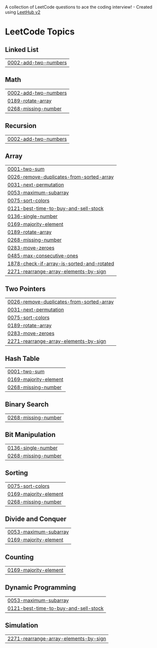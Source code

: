 A collection of LeetCode questions to ace the coding interview! - Created using [LeetHub v2](https://github.com/arunbhardwaj/LeetHub-2.0)
<!---LeetCode Topics Start-->
# LeetCode Topics
## Linked List
|  |
| ------- |
| [0002-add-two-numbers](https://github.com/HetharthSachdeva/Leetcode/tree/master/0002-add-two-numbers) |
## Math
|  |
| ------- |
| [0002-add-two-numbers](https://github.com/HetharthSachdeva/Leetcode/tree/master/0002-add-two-numbers) |
| [0189-rotate-array](https://github.com/HetharthSachdeva/Leetcode/tree/master/0189-rotate-array) |
| [0268-missing-number](https://github.com/HetharthSachdeva/Leetcode/tree/master/0268-missing-number) |
## Recursion
|  |
| ------- |
| [0002-add-two-numbers](https://github.com/HetharthSachdeva/Leetcode/tree/master/0002-add-two-numbers) |
## Array
|  |
| ------- |
| [0001-two-sum](https://github.com/HetharthSachdeva/Leetcode/tree/master/0001-two-sum) |
| [0026-remove-duplicates-from-sorted-array](https://github.com/HetharthSachdeva/Leetcode/tree/master/0026-remove-duplicates-from-sorted-array) |
| [0031-next-permutation](https://github.com/HetharthSachdeva/Leetcode/tree/master/0031-next-permutation) |
| [0053-maximum-subarray](https://github.com/HetharthSachdeva/Leetcode/tree/master/0053-maximum-subarray) |
| [0075-sort-colors](https://github.com/HetharthSachdeva/Leetcode/tree/master/0075-sort-colors) |
| [0121-best-time-to-buy-and-sell-stock](https://github.com/HetharthSachdeva/Leetcode/tree/master/0121-best-time-to-buy-and-sell-stock) |
| [0136-single-number](https://github.com/HetharthSachdeva/Leetcode/tree/master/0136-single-number) |
| [0169-majority-element](https://github.com/HetharthSachdeva/Leetcode/tree/master/0169-majority-element) |
| [0189-rotate-array](https://github.com/HetharthSachdeva/Leetcode/tree/master/0189-rotate-array) |
| [0268-missing-number](https://github.com/HetharthSachdeva/Leetcode/tree/master/0268-missing-number) |
| [0283-move-zeroes](https://github.com/HetharthSachdeva/Leetcode/tree/master/0283-move-zeroes) |
| [0485-max-consecutive-ones](https://github.com/HetharthSachdeva/Leetcode/tree/master/0485-max-consecutive-ones) |
| [1878-check-if-array-is-sorted-and-rotated](https://github.com/HetharthSachdeva/Leetcode/tree/master/1878-check-if-array-is-sorted-and-rotated) |
| [2271-rearrange-array-elements-by-sign](https://github.com/HetharthSachdeva/Leetcode/tree/master/2271-rearrange-array-elements-by-sign) |
## Two Pointers
|  |
| ------- |
| [0026-remove-duplicates-from-sorted-array](https://github.com/HetharthSachdeva/Leetcode/tree/master/0026-remove-duplicates-from-sorted-array) |
| [0031-next-permutation](https://github.com/HetharthSachdeva/Leetcode/tree/master/0031-next-permutation) |
| [0075-sort-colors](https://github.com/HetharthSachdeva/Leetcode/tree/master/0075-sort-colors) |
| [0189-rotate-array](https://github.com/HetharthSachdeva/Leetcode/tree/master/0189-rotate-array) |
| [0283-move-zeroes](https://github.com/HetharthSachdeva/Leetcode/tree/master/0283-move-zeroes) |
| [2271-rearrange-array-elements-by-sign](https://github.com/HetharthSachdeva/Leetcode/tree/master/2271-rearrange-array-elements-by-sign) |
## Hash Table
|  |
| ------- |
| [0001-two-sum](https://github.com/HetharthSachdeva/Leetcode/tree/master/0001-two-sum) |
| [0169-majority-element](https://github.com/HetharthSachdeva/Leetcode/tree/master/0169-majority-element) |
| [0268-missing-number](https://github.com/HetharthSachdeva/Leetcode/tree/master/0268-missing-number) |
## Binary Search
|  |
| ------- |
| [0268-missing-number](https://github.com/HetharthSachdeva/Leetcode/tree/master/0268-missing-number) |
## Bit Manipulation
|  |
| ------- |
| [0136-single-number](https://github.com/HetharthSachdeva/Leetcode/tree/master/0136-single-number) |
| [0268-missing-number](https://github.com/HetharthSachdeva/Leetcode/tree/master/0268-missing-number) |
## Sorting
|  |
| ------- |
| [0075-sort-colors](https://github.com/HetharthSachdeva/Leetcode/tree/master/0075-sort-colors) |
| [0169-majority-element](https://github.com/HetharthSachdeva/Leetcode/tree/master/0169-majority-element) |
| [0268-missing-number](https://github.com/HetharthSachdeva/Leetcode/tree/master/0268-missing-number) |
## Divide and Conquer
|  |
| ------- |
| [0053-maximum-subarray](https://github.com/HetharthSachdeva/Leetcode/tree/master/0053-maximum-subarray) |
| [0169-majority-element](https://github.com/HetharthSachdeva/Leetcode/tree/master/0169-majority-element) |
## Counting
|  |
| ------- |
| [0169-majority-element](https://github.com/HetharthSachdeva/Leetcode/tree/master/0169-majority-element) |
## Dynamic Programming
|  |
| ------- |
| [0053-maximum-subarray](https://github.com/HetharthSachdeva/Leetcode/tree/master/0053-maximum-subarray) |
| [0121-best-time-to-buy-and-sell-stock](https://github.com/HetharthSachdeva/Leetcode/tree/master/0121-best-time-to-buy-and-sell-stock) |
## Simulation
|  |
| ------- |
| [2271-rearrange-array-elements-by-sign](https://github.com/HetharthSachdeva/Leetcode/tree/master/2271-rearrange-array-elements-by-sign) |
<!---LeetCode Topics End-->